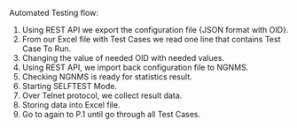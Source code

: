 Automated Testing flow:

1.	Using REST API we export the configuration file {JSON format with OID}.
2.	From our Excel file with Test Cases we read one line that contains Test Case To Run.
3.	Changing the value of needed OID with needed values.
4.	Using REST API, we import back configuration file to NGNMS.
5.	Checking NGNMS is ready for statistics result.
6.	Starting SELFTEST Mode.
7.	Over Telnet protocol, we collect result data.
8.	Storing data into Excel file.
9.	Go to again to P.1 until go through all Test Cases.

